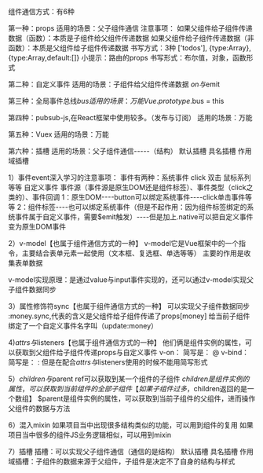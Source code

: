 组件通信方式：有6种

第一种：props
适用的场景：父子组件通信
注意事项：
如果父组件给子组件传递数据（函数）：本质是子组件给父组件传递数据
如果父组件给子组件传递数据（非函数）：本质是父组件给子组件传递数据
书写方式：3种
['todos'], {type:Array}, {type:Array,default:[]}
小提示：路由的props
书写形式：布尔值，对象，函数形式

第二种：自定义事件
适用的场景：子组件给父组件传递数据
$on与$emit

第三种：全局事件总线$bus
适用的场景：万能
Vue.prototype.$bus = this

第四种：pubsub-js,在React框架中使用较多。（发布与订阅）
适用的场景：万能

第五种：Vuex
适用的场景：万能

第六种：插槽
适用的场景：父子组件通信-----（结构）
默认插槽
具名插槽
作用域插槽

1）事件event深入学习的注意事项：
事件有两种：系统事件 click 双击 鼠标系列等等
          自定义事件
事件源（事件源是原生DOM还是组件标签）、事件类型（click之类的）、事件回调
1：原生DOM----button可以绑定系统事件----click单击事件等等
2：组件标签----也可以绑定系统事件（但是不起作用：因为组件标签绑定的系统事件属于自定义事件，需要$emit触发）----但是加上.native可以把自定义事件变为原生DOM事件

2）v-model【也属于组件通信方式的一种】
v-model它是Vue框架中的一个指令，主要结合表单元素一起使用（文本框、复选框、单选等等）
主要的作用是收集表单数据

v-model实现原理：是通过value与input事件实现的，还可以通过v-model实现父子组件数据同步


3）属性修饰符sync【也属于组件通信方式的一种】
可以实现父子组件数据同步
:money.sync,代表的含义是父组件给子组件传递了props[money] 给当前子组件绑定了一个自定义事件名字叫（update:money）

4)$attrs与$listeners【也属于组件通信方式的一种】
他们俩是组件实例的属性，可以获取到父组件给子组件传递props与自定义事件
v-on：     简写是：    @
v-bind：   简写是：    :
但是在配合$attrs与$listeners使用的时候不能用简写形式

5）$children与$parent
ref可以获取到某一个组件的子组件
$children是组件实例的属性，可以获取到当前组件的全部子组件【如果子组件过多，$children返回的是一个数组】
$parent是组件实例的属性，可以获取到当前子组件的父组件，进而操作父组件的数据与方法

6）混入mixin
如果项目当中出现很多结构类似的功能，可以用到组件的复用
如果项目当中很多的组件JS业务逻辑相似，可以用到mixin

7）插槽
插槽：可以实现父子组件通信（通信的是结构）
默认插槽
具名插槽
作用域插槽：子组件的数据来源于父组件，子组件是决定不了自身的结构与样式